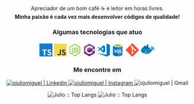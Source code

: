 <!-- <img src="https://i.ibb.co/vJRFCv8/cover.png" /> -->

<p align="center">Apreciador de um bom café ☕ e leitor em horas livres. <br/> <b> Minha paixão é cada vez mais desenvolver códigos de qualidade! </b> </p>

<div align="center">
    <h3>Algumas tecnologias que atuo</h3>
    <img alt="Typescript" width="35px" src="assets/icons/ts.png" />
    <img alt="JavaScript" width="35px" src="assets/icons/js.png" />
    <img alt="Node.js" width="35px" src="assets/icons/nodejs.png" />
    <img alt="C#" width="35px" src="assets/icons/csharp.png" />
    <img alt="Visual Studio Code" width="35px" src="assets/icons/vscode.png" />
    <img alt="sql" width="35px" src="assets/icons/sql.png" />
    <img alt="git" width="35px" src="assets/icons/git.png" />
    <img alt="docker" width="40px" src="assets/icons/docker.png" />
    <br/>
    <h3 align="center">Me encontre em</h3>
    <a href="https://www.linkedin.com/in/j%C3%BAlio-miguel-82b8ab1a0"> 
         <img target="_blank" alt="ojuliomiguel | Linkedin" src="https://img.shields.io/badge/LinkedIn-0077B5?style=for-the-badge&logo=linkedin&logoColor=white&link=https://www.linkedin.com/in/j%C3%BAlio-miguel-82b8ab1a0/" />
    </a>
    <a href="https://instagram.com/solidcode42"> 
        <img  alt="ojuliomiguel | Instagram"  src="https://img.shields.io/badge/Instagram-E4405F?style=for-the-badge&logo=instagram&logoColor=white&link=https://instagram.com/solidcode42"/>
    </a>
    <a> 
        <img alt="ojuliomiguel | Gmail" src="https://img.shields.io/badge/Gmail-D14836?style=for-the-badge&logo=gmail&logoColor=white&link=mailto:juliomiguelsouzacosta@gmail.com" />
    </a>
     <br/>
</div>

<p align="center">
    <img align="center" height="165" src="https://github-readme-stats.vercel.app/api/top-langs/?username=ojuliomiguel&langs_count=8&layout=compact&theme=blueberry" alt="Julio :: Top Langs" />
    <img align="center"  src="https://github-readme-stats.vercel.app/api?username=ojuliomiguel&theme=blueberry&show_icons=true&count_private=true&include_all_commits=true&hide_title=true" alt="Julio :: Top Langs" />
</p>
            
<br />

[twitter]: https://twitter.com/ojuliomiguel
[gmail]: mailto:juliomiguelsouzacosta@gmailcom
[instagram]: https://www.instagram.com/solidcode42
